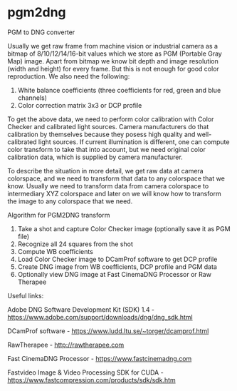 # pgm2dng
PGM to DNG converter

Usually we get raw frame from machine vision or industrial camera as a bitmap of 8/10/12/14/16-bit values which we store as PGM (Portable Gray Map) image. Apart from bitmap we know bit depth and image resolution (width and height) for every frame. But this is not enough for good color reproduction. We also need the following:
1. White balance coefficients (three coefficients for red, green and blue channels)
2. Color correction matrix 3x3 or DCP profile

To get the above data, we need to perform color calibration with Color Checker and calibrated light sources. Camera manufacturers do that calibration by themselves because they posess high quality and well-calibrated light sources. If current illumination is different, one can compute color transform to take that into account, but we need original color calibration data, which is supplied by camera manufacturer.

To describe the situation in more detail, we get raw data at camera colorspace, and we need to transform that data to any colorspace that we know. Usually we need to transform data from camera colorspace to intermediary XYZ colorspace and later on we will know how to transform the image to any colorspace that we need.

Algorithm for PGM2DNG transform
1. Take a shot and capture Color Checker image (optionally save it as PGM file)
2. Recognize all 24 squares from the shot
3. Compute WB coefficients
4. Load Color Checker image to DCamProf software to get DCP profile
5. Create DNG image from WB coefficients, DCP profile and PGM data
6. Optionally view DNG image at Fast CinemaDNG Processor or Raw Therapee



Useful links:

Adobe DNG Software Development Kit (SDK) 1.4 - https://www.adobe.com/support/downloads/dng/dng_sdk.html

DCamProf software - https://www.ludd.ltu.se/~torger/dcamprof.html

RawTherapee - http://rawtherapee.com

Fast CinemaDNG Processor - https://www.fastcinemadng.com

Fastvideo Image & Video Processing SDK for CUDA - https://www.fastcompression.com/products/sdk/sdk.htm
